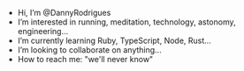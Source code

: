 - Hi, I’m @DannyRodrigues
- I’m interested in running, meditation, technology, astonomy, engineering...
- I’m currently learning Ruby, TypeScript, Node, Rust...
- I’m looking to collaborate on anything...
- How to reach me: "we'll never know"

<!---
DannyRodrigues/DannyRodrigues is a ✨ special ✨ repository because its `README.md` (this file) appears on your GitHub profile.
You can click the Preview link to take a look at your changes.
--->
